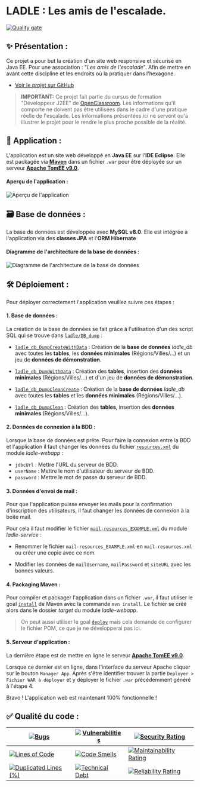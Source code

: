 # LADLE : Les amis de l'escalade.

[![Quality gate](https://sonarcloud.io/api/project_badges/quality_gate?project=Coyote-31_ladle)](https://sonarcloud.io/dashboard?id=Coyote-31_ladle)

## ✨ Présentation :

Ce projet a pour but la création d'un site web responsive et sécurisé en Java EE.
Pour une association : "*Les amis de l'escalade*".
Afin de mettre en avant cette discipline et les endroits où la pratiquer dans l'hexagone.

- [Voir le projet sur GitHub](https://github.com/Coyote-31/ladle)

> **IMPORTANT:**
> Ce projet fait partie du cursus de formation "Développeur J2EE" de [OpenClassroom](https://openclassrooms.com/).
> Les informations qu'il comporte ne doivent pas être utilisées dans le cadre d'une pratique réelle de l'escalade.
> Les informations présentées ici ne servent qu'à illustrer le projet pour le rendre le plus proche possible de la réalité.

## 📱 Application :

L'application est un site web développé en **Java EE** sur l'**IDE Eclipse**.
Elle est packagée via **[Maven](https://maven.apache.org/index.html)** dans un fichier `.war` pour être déployée sur un serveur **[Apache TomEE v9.0](https://tomee.apache.org/)**.

#### Aperçu de l'application :

![Aperçu de l'application](https://i.imgur.com/s7O8kg1.jpg)

## 🗃 Base de données :

La base de données est développée avec **MySQL v8.0**.
Elle est intégrée à l'application via des **classes JPA** et l'**ORM Hibernate**

#### Diagramme de l'architecture de la base de données :

![Diagramme de l'architecture de la base de données](https://i.imgur.com/4SuegYZ.jpg)

## 🛠 Déploiement :

Pour déployer correctement l'application veuillez suivre ces étapes :

#### 1. Base de données :

La création de la base de données se fait grâce à l'utilisation d'un des script SQL qui se trouve dans [`ladle/DB_dump`](https://github.com/Coyote-31/ladle/tree/master/DB_dump) :

- [`ladle_db_DumpCreateWithData`](https://github.com/Coyote-31/ladle/blob/master/DB_dump/ladle_db_DumpCreateWithData_1.0_20211109.sql) :
Création de la **base de données** *ladle_db* avec toutes les **tables**, les **données minimales** (Régions/Villes/...) et un jeu de **données de démonstration**.

- [`ladle_db_DumpWithData`](https://github.com/Coyote-31/ladle/blob/master/DB_dump/ladle_db_DumpWithData_1.0_20211109.sql) :
Création des **tables**, insertion des **données minimales** (Régions/Villes/...) et d'un jeu de **données de démonstration**.

- [`ladle_db_DumpCleanCreate`](https://github.com/Coyote-31/ladle/blob/master/DB_dump/ladle_db_DumpCleanCreate_1.0_20211103.sql) :
Création de la **base de données** *ladle_db* avec toutes les **tables** et les **données minimales** (Régions/Villes/...).

- [`ladle_db_DumpClean`](https://github.com/Coyote-31/ladle/blob/master/DB_dump/ladle_db_DumpClean_1.0_20211103.sql) :
Création des **tables**, insertion des **données minimales** (Régions/Villes/...).

#### 2. Données de connexion à la BDD :

Lorsque la base de données est prête.
Pour faire la connexion entre la BDD et l'application il faut changer les données du fichier [`resources.xml`](https://github.com/Coyote-31/ladle/blob/master/ladle-webapp/src/main/webapp/WEB-INF/resources.xml) du module *ladle-webapp* :
- `jdbcUrl` : Mettre l'URL du serveur de BDD.
- `userName` : Mettre le nom d'utilisateur du serveur de BDD.
- `password` : Mettre le mot de passe du serveur de BDD.

#### 3. Données d'envoi de mail :

Pour que l'application puisse envoyer les mails pour la confirmation d'inscription des utilisateurs, il faut changer les données de connexion à la boite mail.

Pour cela il faut modifier le fichier [`mail-resources_EXAMPLE.xml`](https://github.com/Coyote-31/ladle/blob/master/ladle-service/src/main/java/org/ladle/service/mail-resources_EXAMPLE.xml) du module *ladle-service* :

- Renommer le fichier `mail-resources_EXAMPLE.xml` en `mail-resources.xml` ou créer une copie avec ce nom.

- Modifier les données de `mailUsername`, `mailPassword` et `siteURL` avec les bonnes valeurs.

#### 4. Packaging Maven :

Pour compiler et packager l'application dans un fichier `.war`, il faut utiliser le goal [`install`](https://maven.apache.org/plugins/maven-install-plugin/) de Maven avec la commande `mvn install`. Le fichier se créé alors dans le dossier *target* du module *ladle-webapp*.
> On peut aussi utiliser le goal [`deploy`](https://maven.apache.org/plugins/maven-deploy-plugin/) mais cela demande de configurer le fichier POM, ce que je ne développerai pas ici.

#### 5. Serveur d'application :

La dernière étape est de mettre en ligne le serveur **[Apache TomEE v9.0](https://tomee.apache.org/)**.

Lorsque ce dernier est en ligne, dans l'interface du serveur Apache cliquer sur le bouton `Manager App`.
Après s'être identifier trouver la partie `Deployer > Fichier WAR à déployer` et y déployer le fichier `.war` précédemment généré à l'étape 4.

Bravo ! L'application web est maintenant 100% fonctionnelle !

## ✅ Qualité du code :

| [![Bugs](https://sonarcloud.io/api/project_badges/measure?project=Coyote-31_ladle&metric=bugs)](https://sonarcloud.io/dashboard?id=Coyote-31_ladle) | [![Vulnerabilities](https://sonarcloud.io/api/project_badges/measure?project=Coyote-31_ladle&metric=vulnerabilities)](https://sonarcloud.io/dashboard?id=Coyote-31_ladle) | [![Security Rating](https://sonarcloud.io/api/project_badges/measure?project=Coyote-31_ladle&metric=security_rating)](https://sonarcloud.io/dashboard?id=Coyote-31_ladle) |
| ----------- | ----------- | ----------- |
| [![Lines of Code](https://sonarcloud.io/api/project_badges/measure?project=Coyote-31_ladle&metric=ncloc)](https://sonarcloud.io/dashboard?id=Coyote-31_ladle) | [![Code Smells](https://sonarcloud.io/api/project_badges/measure?project=Coyote-31_ladle&metric=code_smells)](https://sonarcloud.io/dashboard?id=Coyote-31_ladle) | [![Maintainability Rating](https://sonarcloud.io/api/project_badges/measure?project=Coyote-31_ladle&metric=sqale_rating)](https://sonarcloud.io/dashboard?id=Coyote-31_ladle) |
| [![Duplicated Lines (%)](https://sonarcloud.io/api/project_badges/measure?project=Coyote-31_ladle&metric=duplicated_lines_density)](https://sonarcloud.io/dashboard?id=Coyote-31_ladle) | [![Technical Debt](https://sonarcloud.io/api/project_badges/measure?project=Coyote-31_ladle&metric=sqale_index)](https://sonarcloud.io/dashboard?id=Coyote-31_ladle) | [![Reliability Rating](https://sonarcloud.io/api/project_badges/measure?project=Coyote-31_ladle&metric=reliability_rating)](https://sonarcloud.io/dashboard?id=Coyote-31_ladle) |

